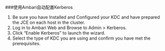 ###使用Ambari自动配置Kerberos

1. Be sure you have Installed and Configured your KDC and have prepared the JCE on each host in the cluster.
2. Log in to Ambari Web and Browse to Admin > Kerberos.
3. Click “Enable Kerberos” to launch the wizard.
4. Select the type of KDC you are using and confirm you have met the prerequisites.


